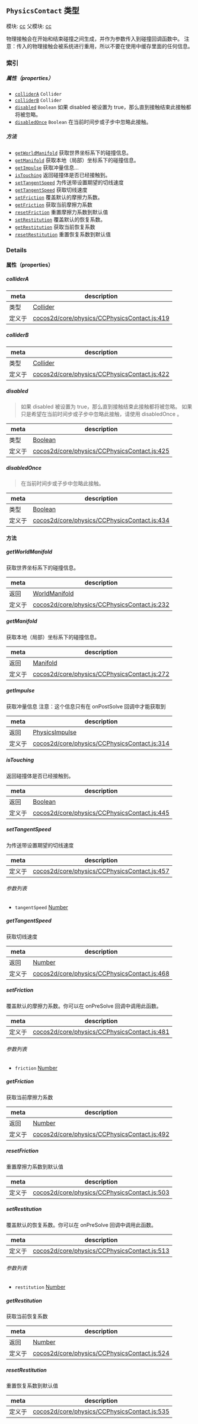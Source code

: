 ## `PhysicsContact` 类型



模块: [cc](../modules/cc.md)
父模块: [cc](../modules/cc.md)


物理接触会在开始和结束碰撞之间生成，并作为参数传入到碰撞回调函数中。
注意：传入的物理接触会被系统进行重用，所以不要在使用中缓存里面的任何信息。


### 索引

##### 属性（properties）

  - [`colliderA`](#collidera) `Collider` 
  - [`colliderB`](#colliderb) `Collider` 
  - [`disabled`](#disabled) `Boolean` 如果 disabled 被设置为 true，那么直到接触结束此接触都将被忽略。
  - [`disabledOnce`](#disabledonce) `Boolean` 在当前时间步或子步中忽略此接触。



##### 方法

  - [`getWorldManifold`](#getworldmanifold) 获取世界坐标系下的碰撞信息。
  - [`getManifold`](#getmanifold) 获取本地（局部）坐标系下的碰撞信息。
  - [`getImpulse`](#getimpulse) 获取冲量信息...
  - [`isTouching`](#istouching) 返回碰撞体是否已经接触到。
  - [`setTangentSpeed`](#settangentspeed) 为传送带设置期望的切线速度
  - [`getTangentSpeed`](#gettangentspeed) 获取切线速度
  - [`setFriction`](#setfriction) 覆盖默认的摩擦力系数。
  - [`getFriction`](#getfriction) 获取当前摩擦力系数
  - [`resetFriction`](#resetfriction) 重置摩擦力系数到默认值
  - [`setRestitution`](#setrestitution) 覆盖默认的恢复系数。
  - [`getRestitution`](#getrestitution) 获取当前恢复系数
  - [`resetRestitution`](#resetrestitution) 重置恢复系数到默认值



### Details


#### 属性（properties）


##### colliderA

> 

| meta | description |
|------|-------------|
| 类型 | <a href="../classes/Collider.html" class="crosslink">Collider</a> |
| 定义于 | [cocos2d/core/physics/CCPhysicsContact.js:419](https://github.com/cocos-creator/engine/blob/1f39837ac17a406b42d5a5d1a52a0afa4d53a7ec/cocos2d/core/physics/CCPhysicsContact.js#L419) |



##### colliderB

> 

| meta | description |
|------|-------------|
| 类型 | <a href="../classes/Collider.html" class="crosslink">Collider</a> |
| 定义于 | [cocos2d/core/physics/CCPhysicsContact.js:422](https://github.com/cocos-creator/engine/blob/1f39837ac17a406b42d5a5d1a52a0afa4d53a7ec/cocos2d/core/physics/CCPhysicsContact.js#L422) |



##### disabled

> 如果 disabled 被设置为 true，那么直到接触结束此接触都将被忽略。
如果只是希望在当前时间步或子步中忽略此接触，请使用 disabledOnce 。

| meta | description |
|------|-------------|
| 类型 | <a href="https://developer.mozilla.org/en/JavaScript/Reference/Global_Objects/Boolean" class="crosslink external" target="_blank">Boolean</a> |
| 定义于 | [cocos2d/core/physics/CCPhysicsContact.js:425](https://github.com/cocos-creator/engine/blob/1f39837ac17a406b42d5a5d1a52a0afa4d53a7ec/cocos2d/core/physics/CCPhysicsContact.js#L425) |



##### disabledOnce

> 在当前时间步或子步中忽略此接触。

| meta | description |
|------|-------------|
| 类型 | <a href="https://developer.mozilla.org/en/JavaScript/Reference/Global_Objects/Boolean" class="crosslink external" target="_blank">Boolean</a> |
| 定义于 | [cocos2d/core/physics/CCPhysicsContact.js:434](https://github.com/cocos-creator/engine/blob/1f39837ac17a406b42d5a5d1a52a0afa4d53a7ec/cocos2d/core/physics/CCPhysicsContact.js#L434) |






<!-- Method Block -->
#### 方法


##### getWorldManifold

获取世界坐标系下的碰撞信息。

| meta | description |
|------|-------------|
| 返回 | <a href="../classes/WorldManifold.html" class="crosslink">WorldManifold</a> 
| 定义于 | [cocos2d/core/physics/CCPhysicsContact.js:232](https://github.com/cocos-creator/engine/blob/1f39837ac17a406b42d5a5d1a52a0afa4d53a7ec/cocos2d/core/physics/CCPhysicsContact.js#L232) |



##### getManifold

获取本地（局部）坐标系下的碰撞信息。

| meta | description |
|------|-------------|
| 返回 | <a href="../classes/Manifold.html" class="crosslink">Manifold</a> 
| 定义于 | [cocos2d/core/physics/CCPhysicsContact.js:272](https://github.com/cocos-creator/engine/blob/1f39837ac17a406b42d5a5d1a52a0afa4d53a7ec/cocos2d/core/physics/CCPhysicsContact.js#L272) |



##### getImpulse

获取冲量信息
注意：这个信息只有在 onPostSolve 回调中才能获取到

| meta | description |
|------|-------------|
| 返回 | <a href="../classes/PhysicsImpulse.html" class="crosslink">PhysicsImpulse</a> 
| 定义于 | [cocos2d/core/physics/CCPhysicsContact.js:314](https://github.com/cocos-creator/engine/blob/1f39837ac17a406b42d5a5d1a52a0afa4d53a7ec/cocos2d/core/physics/CCPhysicsContact.js#L314) |



##### isTouching

返回碰撞体是否已经接触到。

| meta | description |
|------|-------------|
| 返回 | <a href="https://developer.mozilla.org/en/JavaScript/Reference/Global_Objects/Boolean" class="crosslink external" target="_blank">Boolean</a> 
| 定义于 | [cocos2d/core/physics/CCPhysicsContact.js:445](https://github.com/cocos-creator/engine/blob/1f39837ac17a406b42d5a5d1a52a0afa4d53a7ec/cocos2d/core/physics/CCPhysicsContact.js#L445) |



##### setTangentSpeed

为传送带设置期望的切线速度

| meta | description |
|------|-------------|
| 定义于 | [cocos2d/core/physics/CCPhysicsContact.js:457](https://github.com/cocos-creator/engine/blob/1f39837ac17a406b42d5a5d1a52a0afa4d53a7ec/cocos2d/core/physics/CCPhysicsContact.js#L457) |

###### 参数列表
- `tangentSpeed` <a href="https://developer.mozilla.org/en/JavaScript/Reference/Global_Objects/Number" class="crosslink external" target="_blank">Number</a> 


##### getTangentSpeed

获取切线速度

| meta | description |
|------|-------------|
| 返回 | <a href="https://developer.mozilla.org/en/JavaScript/Reference/Global_Objects/Number" class="crosslink external" target="_blank">Number</a> 
| 定义于 | [cocos2d/core/physics/CCPhysicsContact.js:468](https://github.com/cocos-creator/engine/blob/1f39837ac17a406b42d5a5d1a52a0afa4d53a7ec/cocos2d/core/physics/CCPhysicsContact.js#L468) |



##### setFriction

覆盖默认的摩擦力系数。你可以在 onPreSolve 回调中调用此函数。

| meta | description |
|------|-------------|
| 定义于 | [cocos2d/core/physics/CCPhysicsContact.js:481](https://github.com/cocos-creator/engine/blob/1f39837ac17a406b42d5a5d1a52a0afa4d53a7ec/cocos2d/core/physics/CCPhysicsContact.js#L481) |

###### 参数列表
- `friction` <a href="https://developer.mozilla.org/en/JavaScript/Reference/Global_Objects/Number" class="crosslink external" target="_blank">Number</a> 


##### getFriction

获取当前摩擦力系数

| meta | description |
|------|-------------|
| 返回 | <a href="https://developer.mozilla.org/en/JavaScript/Reference/Global_Objects/Number" class="crosslink external" target="_blank">Number</a> 
| 定义于 | [cocos2d/core/physics/CCPhysicsContact.js:492](https://github.com/cocos-creator/engine/blob/1f39837ac17a406b42d5a5d1a52a0afa4d53a7ec/cocos2d/core/physics/CCPhysicsContact.js#L492) |



##### resetFriction

重置摩擦力系数到默认值

| meta | description |
|------|-------------|
| 定义于 | [cocos2d/core/physics/CCPhysicsContact.js:503](https://github.com/cocos-creator/engine/blob/1f39837ac17a406b42d5a5d1a52a0afa4d53a7ec/cocos2d/core/physics/CCPhysicsContact.js#L503) |



##### setRestitution

覆盖默认的恢复系数。你可以在 onPreSolve 回调中调用此函数。

| meta | description |
|------|-------------|
| 定义于 | [cocos2d/core/physics/CCPhysicsContact.js:513](https://github.com/cocos-creator/engine/blob/1f39837ac17a406b42d5a5d1a52a0afa4d53a7ec/cocos2d/core/physics/CCPhysicsContact.js#L513) |

###### 参数列表
- `restitution` <a href="https://developer.mozilla.org/en/JavaScript/Reference/Global_Objects/Number" class="crosslink external" target="_blank">Number</a> 


##### getRestitution

获取当前恢复系数

| meta | description |
|------|-------------|
| 返回 | <a href="https://developer.mozilla.org/en/JavaScript/Reference/Global_Objects/Number" class="crosslink external" target="_blank">Number</a> 
| 定义于 | [cocos2d/core/physics/CCPhysicsContact.js:524](https://github.com/cocos-creator/engine/blob/1f39837ac17a406b42d5a5d1a52a0afa4d53a7ec/cocos2d/core/physics/CCPhysicsContact.js#L524) |



##### resetRestitution

重置恢复系数到默认值

| meta | description |
|------|-------------|
| 定义于 | [cocos2d/core/physics/CCPhysicsContact.js:535](https://github.com/cocos-creator/engine/blob/1f39837ac17a406b42d5a5d1a52a0afa4d53a7ec/cocos2d/core/physics/CCPhysicsContact.js#L535) |




